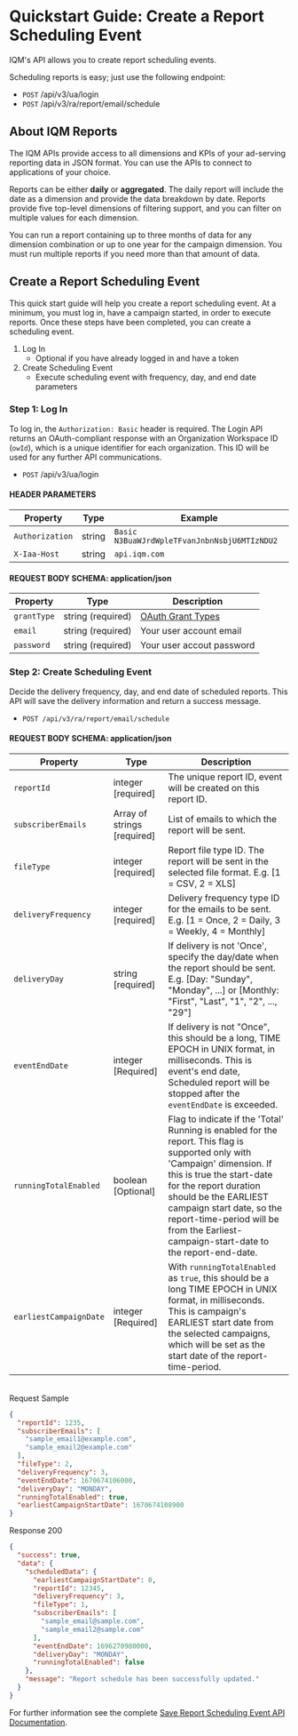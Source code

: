 # Quickstart Guide: Create a Report Scheduling Event

IQM's API allows you to create report scheduling events.

Scheduling reports is easy; just use the following endpoint:

* `POST` /api/v3/ua/login
* `POST` /api/v3/ra/report/email/schedule

## About IQM Reports

The IQM APIs provide access to all dimensions and KPIs of your ad-serving reporting data in JSON format. You can use the APIs to connect to applications of your choice.

Reports can be either **daily** or **aggregated**. The daily report will include the date as a dimension and provide the data breakdown by date. Reports provide five top-level dimensions of filtering support, and you can filter on multiple values for each dimension.

You can run a report containing up to three months of data for any dimension combination or up to one year for the campaign dimension. You must run multiple reports if you need more than that amount of data.

## Create a Report Scheduling Event

This quick start guide will help you create a report scheduling event. At a minimum, you must log in, have a campaign started, in order to execute reports. Once these steps have been completed, you can create a scheduling event.

1. Log In
    * Optional if you have already logged in and have a token
1. Create Scheduling Event
    * Execute scheduling event with frequency, day, and end date parameters

### Step 1: Log In

To log in, the `Authorization: Basic` header is required. The Login API returns an OAuth-compliant response with an Organization Workspace ID (`owId`), which is a unique identifier for each organization. This ID will be used for any further API communications.

* `POST` /api/v3/ua/login

#### HEADER PARAMETERS

| Property | Type| Example |
| ---- | ---- | --- |
| `Authorization` | string  | `Basic N3BuaWJrdWpleTFvanJnbnNsbjU6MTIzNDU2` |
| `X-Iaa-Host` | string | `api.iqm.com` |

#### REQUEST BODY SCHEMA: application/json

| Property | Type | Description |
| ---- | ---- | --- |
| `grantType` | string (required) | [OAuth Grant Types](https://oauth.net/2/grant-types/) |
| `email` | string (required) | Your user account email |
| `password` | string (required) | Your user accout password |

### Step 2: Create Scheduling Event

Decide the delivery frequency, day, and end date of scheduled reports. This API will save the delivery information and return a success message.

* `POST /api/v3/ra/report/email/schedule`

#### REQUEST BODY SCHEMA: application/json

| Property | Type | Description |
|---|---|---|
| `reportId` | integer [required] | The unique report ID, event will be created on this report ID. |
| `subscriberEmails` | Array of strings [required] | List of emails to which the report will be sent. |
| `fileType` | integer [required] | Report file type ID. The report will be sent in the selected file format. E.g. [1 = CSV, 2 = XLS] |
| `deliveryFrequency` | integer [required] | Delivery frequency type ID for the emails to be sent. E.g. [1 = Once, 2 = Daily, 3 = Weekly, 4 = Monthly] |
| `deliveryDay` | string [required] | If delivery is not 'Once', specify the day/date when the report should be sent. E.g. [Day: "Sunday", "Monday", ...] or [Monthly: "First", "Last", "1", "2", ..., "29"] |
| `eventEndDate` | integer [Required] | If delivery is not "Once", this should be a long, TIME EPOCH in UNIX format, in milliseconds. This is event's end date, Scheduled report will be stopped after the `eventEndDate` is exceeded. |
| `runningTotalEnabled` | boolean [Optional] | Flag to indicate if the 'Total' Running is enabled for the report. This flag is supported only with 'Campaign' dimension. If this is true the start-date for the report duration should be the EARLIEST campaign start date, so the report-time-period will be from the Earliest-campaign-start-date to the report-end-date. |
| `earliestCampaignDate` | integer [Required] | With `runningTotalEnabled` as `true`, this should be a long TIME EPOCH in UNIX format, in milliseconds. This is campaign's EARLIEST start date from the selected campaigns, which will be set as the start date of the report-time-period. |

\
Request Sample

```json
{
  "reportId": 1235,
  "subscriberEmails": [
    "sample_email1@example.com",
    "sample_email2@example.com"
  ],
  "fileType": 2,
  "deliveryFrequency": 3,
  "eventEndDate": 1670674106000,
  "deliveryDay": "MONDAY",
  "runningTotalEnabled": true,
  "earliestCampaignStartDate": 1670674108900
}
```

Response 200

```json
{
  "success": true,
  "data": {
    "scheduledData": {
      "earliestCampaignStartDate": 0,
      "reportId": 12345,
      "deliveryFrequency": 3,
      "fileType": 1,
      "subscriberEmails": [
        "sample_email@sample.com",
        "sample_email2@sample.com"
      ],
      "eventEndDate": 1696270980000,
      "deliveryDay": "MONDAY",
      "runningTotalEnabled": false
    },
    "message": "Report schedule has been successfully updated."
  }
}
```

For further information see the complete [Save Report Scheduling Event API Documentation](https://api.iqm.com/docs?path=tag/Report-API/operation/saveReportScheduleEvent).
